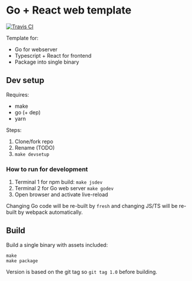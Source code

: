 # Go + React web template

[![Travis CI](https://travis-ci.org/danielfrg/web-template.svg?branch=master)](https://travis-ci.org/danielfrg/web-template)

Template for:
- Go for webserver
- Typescript + React for frontend
- Package into single binary

## Dev setup

Requires:

- make
- go (+ dep)
- yarn

Steps:
1. Clone/fork repo
3. Rename (TODO)
2. `make devsetup`

### How to run for development

1. Terminal 1 for npm build: `make jsdev`
1. Terminal 2 for Go web server `make godev`
1. Open browser and activate live-reload

Changing Go code will be re-built by `fresh` and changing JS/TS will be re-built by webpack automatically.

## Build

Build a single binary with assets included:

```
make
make package
```

Version is based on the git tag so `git tag 1.0` before building.
